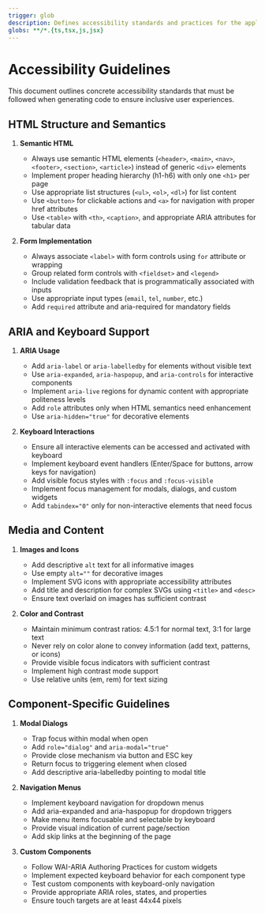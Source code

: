 ```yaml
---
trigger: glob
description: Defines accessibility standards and practices for the application
globs: **/*.{ts,tsx,js,jsx}
---
```


# Accessibility Guidelines

This document outlines concrete accessibility standards that must be followed when generating code to ensure inclusive user experiences.

## HTML Structure and Semantics

1. **Semantic HTML**
   - Always use semantic HTML elements (`<header>`, `<main>`, `<nav>`, `<footer>`, `<section>`, `<article>`) instead of generic `<div>` elements
   - Implement proper heading hierarchy (h1-h6) with only one `<h1>` per page
   - Use appropriate list structures (`<ul>`, `<ol>`, `<dl>`) for list content
   - Use `<button>` for clickable actions and `<a>` for navigation with proper href attributes
   - Use `<table>` with `<th>`, `<caption>`, and appropriate ARIA attributes for tabular data

2. **Form Implementation**
   - Always associate `<label>` with form controls using `for` attribute or wrapping
   - Group related form controls with `<fieldset>` and `<legend>`
   - Include validation feedback that is programmatically associated with inputs
   - Use appropriate input types (`email`, `tel`, `number`, etc.)
   - Add `required` attribute and aria-required for mandatory fields

## ARIA and Keyboard Support

1. **ARIA Usage**
   - Add `aria-label` or `aria-labelledby` for elements without visible text
   - Use `aria-expanded`, `aria-haspopup`, and `aria-controls` for interactive components
   - Implement `aria-live` regions for dynamic content with appropriate politeness levels
   - Add `role` attributes only when HTML semantics need enhancement
   - Use `aria-hidden="true"` for decorative elements

2. **Keyboard Interactions**
   - Ensure all interactive elements can be accessed and activated with keyboard
   - Implement keyboard event handlers (Enter/Space for buttons, arrow keys for navigation)
   - Add visible focus styles with `:focus` and `:focus-visible`
   - Implement focus management for modals, dialogs, and custom widgets
   - Add `tabindex="0"` only for non-interactive elements that need focus

## Media and Content

1. **Images and Icons**
   - Add descriptive `alt` text for all informative images
   - Use empty `alt=""` for decorative images
   - Implement SVG icons with appropriate accessibility attributes
   - Add title and description for complex SVGs using `<title>` and `<desc>`
   - Ensure text overlaid on images has sufficient contrast

2. **Color and Contrast**
   - Maintain minimum contrast ratios: 4.5:1 for normal text, 3:1 for large text
   - Never rely on color alone to convey information (add text, patterns, or icons)
   - Provide visible focus indicators with sufficient contrast
   - Implement high contrast mode support
   - Use relative units (em, rem) for text sizing

## Component-Specific Guidelines

1. **Modal Dialogs**
   - Trap focus within modal when open
   - Add `role="dialog"` and `aria-modal="true"`
   - Provide close mechanism via button and ESC key
   - Return focus to triggering element when closed
   - Add descriptive aria-labelledby pointing to modal title

2. **Navigation Menus**
   - Implement keyboard navigation for dropdown menus
   - Add aria-expanded and aria-haspopup for dropdown triggers
   - Make menu items focusable and selectable by keyboard
   - Provide visual indication of current page/section
   - Add skip links at the beginning of the page

3. **Custom Components**
   - Follow WAI-ARIA Authoring Practices for custom widgets
   - Implement expected keyboard behavior for each component type
   - Test custom components with keyboard-only navigation
   - Provide appropriate ARIA roles, states, and properties
   - Ensure touch targets are at least 44x44 pixels
